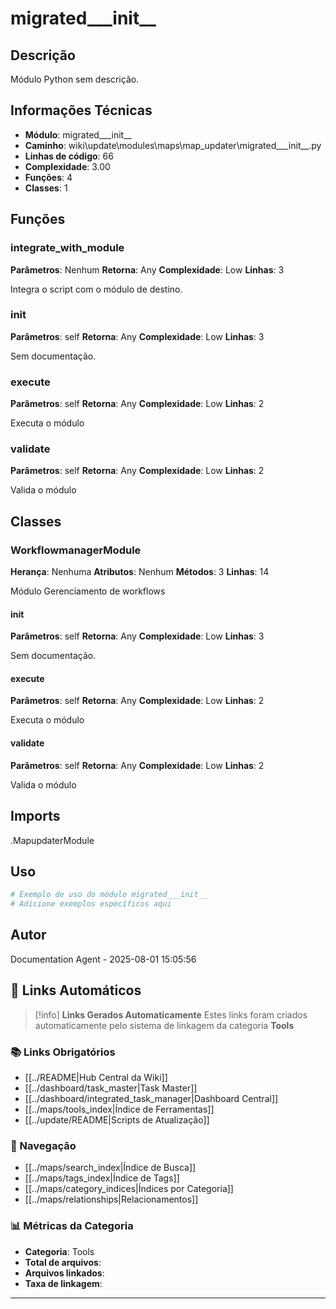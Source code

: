 # migrated___init__

## Descrição

Módulo Python sem descrição.

## Informações Técnicas

- **Módulo**: migrated___init__
- **Caminho**: wiki\update\modules\maps\map_updater\migrated___init__.py
- **Linhas de código**: 66
- **Complexidade**: 3.00
- **Funções**: 4
- **Classes**: 1

## Funções

### integrate_with_module

**Parâmetros**: Nenhum
**Retorna**: Any
**Complexidade**: Low
**Linhas**: 3

Integra o script com o módulo de destino.

### __init__

**Parâmetros**: self
**Retorna**: Any
**Complexidade**: Low
**Linhas**: 3

Sem documentação.

### execute

**Parâmetros**: self
**Retorna**: Any
**Complexidade**: Low
**Linhas**: 2

Executa o módulo

### validate

**Parâmetros**: self
**Retorna**: Any
**Complexidade**: Low
**Linhas**: 2

Valida o módulo

## Classes

### WorkflowmanagerModule

**Herança**: Nenhuma
**Atributos**: Nenhum
**Métodos**: 3
**Linhas**: 14

Módulo Gerenciamento de workflows

#### __init__

**Parâmetros**: self
**Retorna**: Any
**Complexidade**: Low
**Linhas**: 3

Sem documentação.

#### execute

**Parâmetros**: self
**Retorna**: Any
**Complexidade**: Low
**Linhas**: 2

Executa o módulo

#### validate

**Parâmetros**: self
**Retorna**: Any
**Complexidade**: Low
**Linhas**: 2

Valida o módulo

## Imports

.MapupdaterModule

## Uso

```python
# Exemplo de uso do módulo migrated___init__
# Adicione exemplos específicos aqui
```

## Autor

Documentation Agent - 2025-08-01 15:05:56

## 🔗 **Links Automáticos**

> [!info] **Links Gerados Automaticamente**
> Estes links foram criados automaticamente pelo sistema de linkagem da categoria **Tools**

### **📚 Links Obrigatórios**
- [[../README|Hub Central da Wiki]]
- [[../dashboard/task_master|Task Master]]
- [[../dashboard/integrated_task_manager|Dashboard Central]]
- [[../maps/tools_index|Índice de Ferramentas]]
- [[../update/README|Scripts de Atualização]]

### **🧭 Navegação**
- [[../maps/search_index|Índice de Busca]]
- [[../maps/tags_index|Índice de Tags]]
- [[../maps/category_indices|Índices por Categoria]]
- [[../maps/relationships|Relacionamentos]]

### **📊 Métricas da Categoria**
- **Categoria**: Tools
- **Total de arquivos**: <!-- Contador automático -->
- **Arquivos linkados**: <!-- Contador automático -->
- **Taxa de linkagem**: <!-- Percentual automático -->

---

